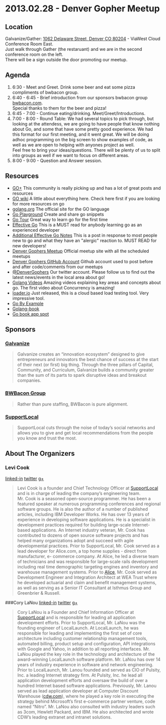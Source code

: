 2013.02.28 - Denver Gopher Meetup
==============

Location
---------
Galvanize/Gather: [1062 Delaware Street, Denver CO 80204](http://goo.gl/TqlYe) - ViaWest Cloud Conference Room East.  
Just walk through Gather (the restaruant) and we are in the second conference room on the left.  
There will be a sign outside the door promoting our meetup.

Agenda
--------

1. 6:30 - Meet and Greet. Drink some beer and eat some pizza compliments of bwbacon group.
2. 6:40 - 6:45 - Brief introduction from our sponsors bwbacon group [bwbacon.com](http://www.bwbacon.com/ "bwbacon.com").  
Special thanks to them for the beer and pizza!
3. 6:45 - 7:00 - Continue eating/drinking.  Meet/Greet/Introductions.
4. 7:00 - 8:00 - Round Table: We had several topics to pick through, but looking at the attendess, 
we are going to have people that know nothing about Go, and some that have some pretty good experience. 
We had this format for our first meeting, and it went great.  We will be doing adhoc programming on the
big screen to show examples of code, as well as we are open to helping with anyones project as well.  
Feel free to bring your ideas/questions.  There will be plenty of us to split into groups as well if we want to focus on different areas.
5. 8:00 - 9:00 - Question and Answer session.


Resources
--------------
- [GO+](https://plus.google.com/communities/114112804251407510571) This community is really picking up and has a lot of great posts and resources
- [GO wiki](https://code.google.com/p/go-wiki/) A little about everything here.  Check here first if you are looking for more resources on go
- [golang.org](http://golang.org/) The official site for the GO language
- [Go Playground](http://play.golang.org/) Create and share go snippets
- [Go Tour](http://tour.golang.org/#1) Great way to learn go for the first time
- [Effective Go](http://golang.org/doc/effective_go.html) 
This is a MUST read for anybody learning go as an experienced developer
- [Additional Effective Go Notes](https://groups.google.com/forum/#!msg/golang-nuts/xbFLvvvvyUo/Iw8MC9MRX3YJ) 
This is a post in response to most people new to go and what they have an "alergic" reaction to.  MUST READ for new developers!
- [Denver Gophers Meetup](http://www.meetup.com/Denver-Go-Language-User-Group/) Official meetup site with all the scheduled meetups
- [Denver Gophers GitHub Account](https://github.com/DenverGophers) Github account used to post before and after code/comments from our meetups
- [@DenverGophers](http://twitter.com/denvergophers) Our twitter account.  Please follow us to find out the latest news/events in the local area about go!
- [Golang Videos](http://blog.golang.org/2012/07/go-videos-from-google-io-2012.html) Amazing videos explaining key areas and concepts about go. The first video about Concurrency is amazing!
- [loader.io](http://loader.io/) Just released, this is a cloud based load testing tool.  Very impressive tool.
- [Go By Example](https://gobyexample.com/)
- [Golang-book](http://www.golang-book.com/)
- [Go book app spot](http://go-book.appspot.com/)

Sponsors
--------------
### [Galvanize](http://galvanize.it/) 
>Galvanize creates an “innovation ecosystem” designed to give entrepreneurs and innovators the best chance of success at the start of 
their next (or first) big thing. Through the three pillars of Capital, Community, and Curriculum, Galvanize builds a 
community greater than the sum of its parts to spark disruptive ideas and breakout companies.

### [BWBacon Group](http://bwbacon.com)
> Rather than pure staffing, BWBacon is pure alignment.


### [SupportLocal](http://www.supportlocal.com)
>SupportLocal cuts through the noise of today’s social networks and allows you to give and get local recommendations 
from the people you know and trust the most.

About The Organizers
--------------

### Levi Cook
[linked-in](http://www.linkedin.com/in/levicook)
[twitter](https://twitter.com/levicook)
[g+](https://plus.google.com/100303354759468796601/posts)
> Levi Cook is a founder and Chief Technology Officer at [SupportLocal](http://www.supportlocal.com) and is in charge of leading the company’s engineering team.  
Mr. Cook is a seasoned open-source programmer. He has been a featured speaker at numerous programming conferences and regional software groups. 
He is also the author of a number of published articles, including IBM Developer Works. He has over 13 years of experience in developing software applications. 
He is a specialist in development practices required for building large-scale Internet-based applications. An Internet industry veteran, Mr. Cook has 
contributed to dozens of open source software projects and has helped many organizations adopt and succeed with agile developmental practices.
Prior to SupportLocal, Mr. Cook served as a lead developer for Alice.com, a top home supplies - direct from manufacturer, e- commerce company. 
At Alice, he led a diverse team of technicians and was responsible for large-scale rails development including real time demographic targeting 
engines and inventory and warehouse management systems.
Prior to [Alice](http://www.alice.com), Mr. Cook served as Development Engineer and Integration Architect at WEA Trust where he developed actuarial and 
claim and benefit management systems, as well as serving as a Senior IT Consultant at Isthmus Group and Greenbrier & Russell.

###Cory LaNou
[linked-in](http://www.linkedin.com/in/corylanou)
[twitter](https://twitter.com/corylanou)
[g+](https://plus.google.com/117716200974674608040/posts)
>Cory LaNou is a Founder and Chief Information Officer at [SupportLocal](http://www.supportlocal.com) and is responsible for leading all application development efforts.
Prior to SupportLocal, Mr. LaNou was the founding engineer of LocalLaunch. At LocalLaunch, he was responsible for leading and implementing the first 
set of core architecture including customer relationship management tools, automated billing, product setup and configuration, API integrations with Google and Yahoo, 
in addition to all reporting interfaces. Mr. LaNou played the key role in the technology and architecture of the award-winning LocalLaunch software platform.
Mr. LaNou has over 14 years of industry experience in software and network engineering. Prior to LocalLaunch, Mr. Lanou founded and served as CIO of Pulsity, Inc. a 
leading Internet strategy firm. At Pulsity, Inc. he lead all application development efforts and oversaw the build of over a hundred Internet based software applications. 
Previously, Mr. Lanou served as lead application developer at Computer Discount Warehouse ([cdw.com](http://www.cdw.com)), where he played a key role in executing the 
strategy behind Microsoft’s first e-commerce partner venture, code named “Nitro”. Mr. LaNou also consulted with industry leaders such as 3com, Hewlett Packard, and IBM. 
He also architected and wrote CDW’s leading extranet and intranet solutions.

